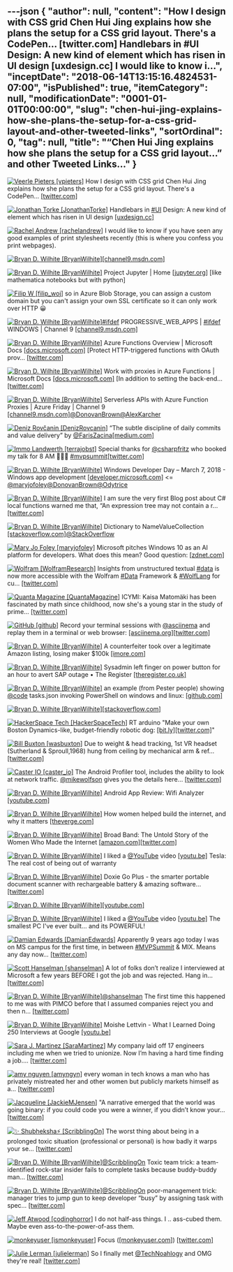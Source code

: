 ---json
{
  "author": null,
  "content": "How I design with CSS grid            Chen Hui Jing explains how she plans the setup for a CSS grid layout. There's a CodePen… [twitter.com] Handlebars in #UI Design: A new kind of element which has risen in UI design [uxdesign.cc] I would like to know i...",
  "inceptDate": "2018-06-14T13:15:16.4824531-07:00",
  "isPublished": true,
  "itemCategory": null,
  "modificationDate": "0001-01-01T00:00:00",
  "slug": "chen-hui-jing-explains-how-she-plans-the-setup-for-a-css-grid-layout-and-other-tweeted-links",
  "sortOrdinal": 0,
  "tag": null,
  "title": "“Chen Hui Jing explains how she plans the setup for a CSS grid layout…” and other Tweeted Links…"
}
---

[<img alt="Veerle Pieters [vpieters]" src="https://songhay.blob.core.windows.net/shared-social-twitter/vpieters.png">](http://t.co/A4ZEwCEPEs "Veerle Pieters [vpieters]") How I design with CSS grid Chen Hui Jing explains how she plans the setup for a CSS grid layout. There's a CodePen… [[twitter.com]](https://twitter.com/i/web/status/970647654861549568)

[<img alt="Jonathan Torke [JonathanTorke]" src="https://songhay.blob.core.windows.net/shared-social-twitter/JonathanTorke.jpg">](https://t.co/AqIi91NbiM "Jonathan Torke [JonathanTorke]") Handlebars in [#UI](http://twitter.com/search?q=%23UI) Design: A new kind of element which has risen in UI design [[uxdesign.cc]](https://uxdesign.cc/handlebars-in-ui-design-4b36af67733b)

[<img alt="Rachel Andrew [rachelandrew]" src="https://songhay.blob.core.windows.net/shared-social-twitter/rachelandrew.jpg">](https://t.co/bnYdfVIAqQ "Rachel Andrew [rachelandrew]") I would like to know if you have seen any good examples of print stylesheets recently (this is where you confess you print webpages). 

[<img alt="Bryan D. Wilhite [BryanWilhite]" src="https://songhay.blob.core.windows.net/shared-social-twitter/BryanWilhite.jpeg">](http://t.co/UNdqV0Z1zz "Bryan D. Wilhite [BryanWilhite]")[[channel9.msdn.com]](https://channel9.msdn.com/events/WebPlatformSummit/Microsoft-Edge-Web-Summit-2017/ES04?term=WebView)

[<img alt="Bryan D. Wilhite [BryanWilhite]" src="https://songhay.blob.core.windows.net/shared-social-twitter/BryanWilhite.jpeg">](http://t.co/UNdqV0Z1zz "Bryan D. Wilhite [BryanWilhite]") Project Jupyter | Home [[jupyter.org]](https://jupyter.org/) [like mathematica notebooks but with python] 

[<img alt="Filip W [filip_woj]" src="https://songhay.blob.core.windows.net/shared-social-twitter/filip_woj.jpg">](http://t.co/VCkinoHijZ "Filip W [filip_woj]") so in Azure Blob Storage, you can assign a custom domain but you can't assign your own SSL certificate so it can only work over HTTP 😀 

[<img alt="Bryan D. Wilhite [BryanWilhite]" src="https://songhay.blob.core.windows.net/shared-social-twitter/BryanWilhite.jpeg">](http://t.co/UNdqV0Z1zz "Bryan D. Wilhite [BryanWilhite]")[#ifdef](http://twitter.com/search?q=%23ifdef) PROGRESSIVE_WEB_APPS | [#ifdef](http://twitter.com/search?q=%23ifdef) WINDOWS | Channel 9 [[channel9.msdn.com]](https://channel9.msdn.com/Shows/ifdefWINDOWS/ifdef-PROGRESSIVEWEBAPPS)

[<img alt="Bryan D. Wilhite [BryanWilhite]" src="https://songhay.blob.core.windows.net/shared-social-twitter/BryanWilhite.jpeg">](http://t.co/UNdqV0Z1zz "Bryan D. Wilhite [BryanWilhite]") Azure Functions Overview | Microsoft Docs [[docs.microsoft.com]](https://docs.microsoft.com/en-us/azure/azure-functions/functions-overview) [Protect HTTP-triggered functions with OAuth prov… [[twitter.com]](https://twitter.com/i/web/status/971625006051528704)

[<img alt="Bryan D. Wilhite [BryanWilhite]" src="https://songhay.blob.core.windows.net/shared-social-twitter/BryanWilhite.jpeg">](http://t.co/UNdqV0Z1zz "Bryan D. Wilhite [BryanWilhite]") Work with proxies in Azure Functions | Microsoft Docs [[docs.microsoft.com]](https://docs.microsoft.com/en-us/azure/azure-functions/functions-proxies) [In addition to setting the back-end… [[twitter.com]](https://twitter.com/i/web/status/971623302707007488)

[<img alt="Bryan D. Wilhite [BryanWilhite]" src="https://songhay.blob.core.windows.net/shared-social-twitter/BryanWilhite.jpeg">](http://t.co/UNdqV0Z1zz "Bryan D. Wilhite [BryanWilhite]") Serverless APIs with Azure Function Proxies | Azure Friday | Channel 9 [[channel9.msdn.com]](https://channel9.msdn.com/Shows/Azure-Friday/Serverless-APIs-with-Azure-Function-Proxies)[@DonovanBrown](http://twitter.com/DonovanBrown)[@AlexKarcher](http://twitter.com/AlexKarcher)

[<img alt="Deniz Rovčanin [DenizRovcanin]" src="https://songhay.blob.core.windows.net/shared-social-twitter/DenizRovcanin.jpeg">](https://t.co/AgmjoebzvL "Deniz Rovčanin [DenizRovcanin]") “The subtle discipline of daily commits and value delivery” by [@FarisZacina](http://twitter.com/FarisZacina)[[medium.com]](https://medium.com/mop-developers/the-subtle-discipline-of-daily-commits-f91136f0ed01)

[<img alt="Immo Landwerth [terrajobst]" src="https://songhay.blob.core.windows.net/shared-social-twitter/terrajobst.jpg">](https://t.co/pfw9pKc4sL "Immo Landwerth [terrajobst]") Special thanks for [@csharpfritz](http://twitter.com/csharpfritz) who booked my talk for 8 AM 🤭👋😬 [#mvpsummit](http://twitter.com/search?q=%23mvpsummit)[[twitter.com]](https://twitter.com/terrajobst/status/971413969846988800/photo/1)

[<img alt="Bryan D. Wilhite [BryanWilhite]" src="https://songhay.blob.core.windows.net/shared-social-twitter/BryanWilhite.jpeg">](http://t.co/UNdqV0Z1zz "Bryan D. Wilhite [BryanWilhite]") Windows Developer Day – March 7, 2018 - Windows app development [[developer.microsoft.com]](https://developer.microsoft.com/en-us/windows/projects/campaigns/windows-developer-day?utm_campaign=windevday4&utm_source=windevday4dayof&utm_medium=email&utm_content=optineml_herobanner) &lt;= [@maryjofoley](http://twitter.com/maryjofoley)[@DonovanBrown](http://twitter.com/DonovanBrown)[@Odytrice](http://twitter.com/Odytrice)

[<img alt="Bryan D. Wilhite [BryanWilhite]" src="https://songhay.blob.core.windows.net/shared-social-twitter/BryanWilhite.jpeg">](http://t.co/UNdqV0Z1zz "Bryan D. Wilhite [BryanWilhite]") I am sure the very first Blog post about C# local functions warned me that, “An expression tree may not contain a r… [[twitter.com]](https://twitter.com/i/web/status/970772791652859904)

[<img alt="Bryan D. Wilhite [BryanWilhite]" src="https://songhay.blob.core.windows.net/shared-social-twitter/BryanWilhite.jpeg">](http://t.co/UNdqV0Z1zz "Bryan D. Wilhite [BryanWilhite]") Dictionary to NameValueCollection [[stackoverflow.com]](https://stackoverflow.com/a/20076922/22944)[@StackOverflow](http://twitter.com/StackOverflow)

[<img alt="Mary Jo Foley [maryjofoley]" src="https://songhay.blob.core.windows.net/shared-social-twitter/maryjofoley.png">](http://t.co/qJf6Vbi9nq "Mary Jo Foley [maryjofoley]") Microsoft pitches Windows 10 as an AI platform for developers. What does this mean? Good question: [[zdnet.com]](http://www.zdnet.com/article/microsoft-pitches-windows-10-as-an-ai-platform-for-developers/)

[<img alt="Wolfram [WolframResearch]" src="https://songhay.blob.core.windows.net/shared-social-twitter/WolframResearch.png">](http://t.co/Vsckdj3BIQ "Wolfram [WolframResearch]") Insights from unstructured textual [#data](http://twitter.com/search?q=%23data) is now more accessible with the Wolfram [#Data](http://twitter.com/search?q=%23Data) Framework &amp; [#WolfLang](http://twitter.com/search?q=%23WolfLang) for cu… [[twitter.com]](https://twitter.com/i/web/status/971403861637369856)

[<img alt="Quanta Magazine [QuantaMagazine]" src="https://songhay.blob.core.windows.net/shared-social-twitter/QuantaMagazine.jpg">](https://t.co/3tm9sLOEkF "Quanta Magazine [QuantaMagazine]") ICYMI: Kaisa Matomäki has been fascinated by math since childhood, now she's a ​young ​star in the ​study of prime… [[twitter.com]](https://twitter.com/i/web/status/971250155944054784)

[<img alt="GitHub [github]" src="https://songhay.blob.core.windows.net/shared-social-twitter/github.jpg">](https://t.co/FoKGHcCyJJ "GitHub [github]") Record your terminal sessions with [@asciinema](http://twitter.com/asciinema) and replay them in a terminal or web browser: [[asciinema.org]](https://asciinema.org/)[[twitter.com]](https://twitter.com/github/status/969689242266877952/photo/1)

[<img alt="Bryan D. Wilhite [BryanWilhite]" src="https://songhay.blob.core.windows.net/shared-social-twitter/BryanWilhite.jpeg">](http://t.co/UNdqV0Z1zz "Bryan D. Wilhite [BryanWilhite]") A counterfeiter took over a legitimate Amazon listing, losing maker $100k [[imore.com]](https://www.imore.com/counterfeiter-took-over-legitimate-amazon-listing-losing-maker-100k)

[<img alt="Bryan D. Wilhite [BryanWilhite]" src="https://songhay.blob.core.windows.net/shared-social-twitter/BryanWilhite.jpeg">](http://t.co/UNdqV0Z1zz "Bryan D. Wilhite [BryanWilhite]") Sysadmin left finger on power button for an hour to avert SAP outage • The Register [[theregister.co.uk]](https://www.theregister.co.uk/2018/03/05/who_me/)

[<img alt="Bryan D. Wilhite [BryanWilhite]" src="https://songhay.blob.core.windows.net/shared-social-twitter/BryanWilhite.jpeg">](http://t.co/UNdqV0Z1zz "Bryan D. Wilhite [BryanWilhite]") an example (from Pester people) showing [@code](http://twitter.com/code) tasks.json invoking PowerShell on windows and linux: [[github.com]](https://github.com/PowerShell/vscode-powershell/blob/master/examples/.vscode/tasks.json)

[<img alt="Bryan D. Wilhite [BryanWilhite]" src="https://songhay.blob.core.windows.net/shared-social-twitter/BryanWilhite.jpeg">](http://t.co/UNdqV0Z1zz "Bryan D. Wilhite [BryanWilhite]")[[stackoverflow.com]](https://stackoverflow.com/a/35673921/22944)

[<img alt="HackerSpace Tech [HackerSpaceTech]" src="https://songhay.blob.core.windows.net/shared-social-twitter/HackerSpaceTech.jpg">](https://t.co/TSC5nha5E8 "HackerSpace Tech [HackerSpaceTech]") RT arduino "Make your own Boston Dynamics-like, budget-friendly robotic dog: [[bit.ly]](http://bit.ly/2I4mTgQ)[[twitter.com]](https://twitter.com/arduino/status/970661768929382400/photo/1)" 

[<img alt="Bill Buxton [wasbuxton]" src="https://songhay.blob.core.windows.net/shared-social-twitter/wasbuxton.jpg">](http://t.co/GIaT5EqCkM "Bill Buxton [wasbuxton]") Due to weight &amp; head tracking, 1st VR headset (Sutherland &amp; Sproull,1968) hung from ceiling by mechanical arm &amp; ref… [[twitter.com]](https://twitter.com/i/web/status/969803476262727680)

[<img alt="Caster IO [caster_io]" src="https://songhay.blob.core.windows.net/shared-social-twitter/caster_io.jpg">](https://t.co/1sZ6WQcuX5 "Caster IO [caster_io]") The Android Profiler tool, includes the ability to look at network traffic. [@mikewolfson](http://twitter.com/mikewolfson) gives you the details here… [[twitter.com]](https://twitter.com/i/web/status/970441461287342080)

[<img alt="Bryan D. Wilhite [BryanWilhite]" src="https://songhay.blob.core.windows.net/shared-social-twitter/BryanWilhite.jpeg">](http://t.co/UNdqV0Z1zz "Bryan D. Wilhite [BryanWilhite]") Android App Review: Wifi Analyzer [[youtube.com]](https://www.youtube.com/watch?v=gD49ggpQGGg)

[<img alt="Bryan D. Wilhite [BryanWilhite]" src="https://songhay.blob.core.windows.net/shared-social-twitter/BryanWilhite.jpeg">](http://t.co/UNdqV0Z1zz "Bryan D. Wilhite [BryanWilhite]") How women helped build the internet, and why it matters [[theverge.com]](https://www.theverge.com/2018/3/5/17071792/broad-band-claire-evans-interview-women-internet)

[<img alt="Bryan D. Wilhite [BryanWilhite]" src="https://songhay.blob.core.windows.net/shared-social-twitter/BryanWilhite.jpeg">](http://t.co/UNdqV0Z1zz "Bryan D. Wilhite [BryanWilhite]") Broad Band: The Untold Story of the Women Who Made the Internet [[amazon.com]](https://www.amazon.com/Broad-Band-Untold-Story-Internet/dp/0735211752?SubscriptionId=1SW6D7X6ZXXR92KVX0G2&tag=thekintespacec00&linkCode=xm2&camp=2025&creative=165953&creativeASIN=0735211752)[[twitter.com]](https://twitter.com/BryanWilhite/status/970762356350316544/photo/1)

[<img alt="Bryan D. Wilhite [BryanWilhite]" src="https://songhay.blob.core.windows.net/shared-social-twitter/BryanWilhite.jpeg">](http://t.co/UNdqV0Z1zz "Bryan D. Wilhite [BryanWilhite]") I liked a [@YouTube](http://twitter.com/YouTube) video [[youtu.be]](http://youtu.be/nq5c4jGR2gM?a) Tesla: The real cost of being out of warranty 

[<img alt="Bryan D. Wilhite [BryanWilhite]" src="https://songhay.blob.core.windows.net/shared-social-twitter/BryanWilhite.jpeg">](http://t.co/UNdqV0Z1zz "Bryan D. Wilhite [BryanWilhite]") Doxie Go Plus - the smarter portable document scanner with rechargeable battery &amp; amazing software… [[twitter.com]](https://twitter.com/i/web/status/971559563962011649)

[<img alt="Bryan D. Wilhite [BryanWilhite]" src="https://songhay.blob.core.windows.net/shared-social-twitter/BryanWilhite.jpeg">](http://t.co/UNdqV0Z1zz "Bryan D. Wilhite [BryanWilhite]")[[youtube.com]](https://www.youtube.com/watch?v=h9d-Zp8ZW_M)

[<img alt="Bryan D. Wilhite [BryanWilhite]" src="https://songhay.blob.core.windows.net/shared-social-twitter/BryanWilhite.jpeg">](http://t.co/UNdqV0Z1zz "Bryan D. Wilhite [BryanWilhite]") I liked a [@YouTube](http://twitter.com/YouTube) video [[youtu.be]](http://youtu.be/gew_dmjwp8o?a) The smallest PC I've ever built... and its POWERFUL! 

[<img alt="Damian Edwards [DamianEdwards]" src="https://songhay.blob.core.windows.net/shared-social-twitter/DamianEdwards.jpg">](https://t.co/u0gR39330K "Damian Edwards [DamianEdwards]") Apparently 9 years ago today I was on MS campus for the first time, in between [#MVPSummit](http://twitter.com/search?q=%23MVPSummit) &amp; MIX. Means any day now… [[twitter.com]](https://twitter.com/i/web/status/970715931637792768)

[<img alt="Scott Hanselman [shanselman]" src="https://songhay.blob.core.windows.net/shared-social-twitter/shanselman.jpg">](https://t.co/KWE5X1k0pH "Scott Hanselman [shanselman]") A lot of folks don’t realize I interviewed at Microsoft a few years BEFORE I got the job and was rejected. Hang in… [[twitter.com]](https://twitter.com/i/web/status/969676999470936064)

[<img alt="Bryan D. Wilhite [BryanWilhite]" src="https://songhay.blob.core.windows.net/shared-social-twitter/BryanWilhite.jpeg">](http://t.co/UNdqV0Z1zz "Bryan D. Wilhite [BryanWilhite]")[@shanselman](http://twitter.com/shanselman) The first time this happened to me was with PIMCO before that I assumed companies reject you and then n… [[twitter.com]](https://twitter.com/i/web/status/969825420307709952)

[<img alt="Bryan D. Wilhite [BryanWilhite]" src="https://songhay.blob.core.windows.net/shared-social-twitter/BryanWilhite.jpeg">](http://t.co/UNdqV0Z1zz "Bryan D. Wilhite [BryanWilhite]") Moishe Lettvin - What I Learned Doing 250 Interviews at Google [[youtu.be]](https://youtu.be/r8RxkpUvxK0)

[<img alt="Sara J. Martinez [SaraMartinez]" src="https://songhay.blob.core.windows.net/shared-social-twitter/SaraMartinez.jpg">](https://t.co/2a7Rq9Gryy "Sara J. Martinez [SaraMartinez]") My company laid off 17 engineers including me when we tried to unionize. Now I’m having a hard time finding a job.… [[twitter.com]](https://twitter.com/i/web/status/970018552718790661)

[<img alt="amy nguyen [amyngyn]" src="https://songhay.blob.core.windows.net/shared-social-twitter/amyngyn.jpg">](https://t.co/TON7eDEzB9 "amy nguyen [amyngyn]") every woman in tech knows a man who has privately mistreated her and other women but publicly markets himself as a… [[twitter.com]](https://twitter.com/i/web/status/970351775155830785)

[<img alt="Jacqueline [JackieMJensen]" src="https://songhay.blob.core.windows.net/shared-social-twitter/JackieMJensen.jpg">](https://t.co/DYdE13nkCx "Jacqueline [JackieMJensen]") "A narrative emerged that the world was going binary: if you could code you were a winner, if you didn’t know your… [[twitter.com]](https://twitter.com/i/web/status/971417729726115841)

[<img alt="✨ Shubheksha⚡ [ScribblingOn]" src="https://songhay.blob.core.windows.net/shared-social-twitter/ScribblingOn.jpg">](https://t.co/po3r9GlS0z "✨ Shubheksha⚡ [ScribblingOn]") The worst thing about being in a prolonged toxic situation (professional or personal) is how badly it warps your se… [[twitter.com]](https://twitter.com/i/web/status/1006600640020135937)

[<img alt="Bryan D. Wilhite [BryanWilhite]" src="https://songhay.blob.core.windows.net/shared-social-twitter/BryanWilhite.jpeg">](http://t.co/UNdqV0Z1zz "Bryan D. Wilhite [BryanWilhite]")[@ScribblingOn](http://twitter.com/ScribblingOn) Toxic team trick: a team-identified rock-star insider fails to complete tasks because buddy-buddy man… [[twitter.com]](https://twitter.com/i/web/status/1007311135714889728)

[<img alt="Bryan D. Wilhite [BryanWilhite]" src="https://songhay.blob.core.windows.net/shared-social-twitter/BryanWilhite.jpeg">](http://t.co/UNdqV0Z1zz "Bryan D. Wilhite [BryanWilhite]")[@ScribblingOn](http://twitter.com/ScribblingOn) poor-management trick: manager tries to jump gun to keep developer “busy” by assigning task with spec… [[twitter.com]](https://twitter.com/i/web/status/1007312016493633536)

[<img alt="Jeff Atwood [codinghorror]" src="https://songhay.blob.core.windows.net/shared-social-twitter/codinghorror.png">](http://t.co/rM9N1bQpLr "Jeff Atwood [codinghorror]") I do not half-ass things. I .. ass-cubed them. Maybe even ass-to-the-power-of-ass them. 

[<img alt="monkeyuser [ismonkeyuser]" src="https://songhay.blob.core.windows.net/shared-social-twitter/ismonkeyuser.jpg">](https://t.co/MsZIZ8pA4W "monkeyuser [ismonkeyuser]") Focus ([[monkeyuser.com]](http://www.monkeyuser.com/2018/focus/)) [[twitter.com]](https://twitter.com/ismonkeyuser/status/970918015515746304/photo/1)

[<img alt="Julie Lerman [julielerman]" src="https://songhay.blob.core.windows.net/shared-social-twitter/julielerman.jpeg">](https://t.co/gBUhMHLXgK "Julie Lerman [julielerman]") So I finally met [@TechNoahlogy](http://twitter.com/TechNoahlogy) and OMG they're real! [[twitter.com]](https://twitter.com/julielerman/status/971273409341657088/photo/1)
